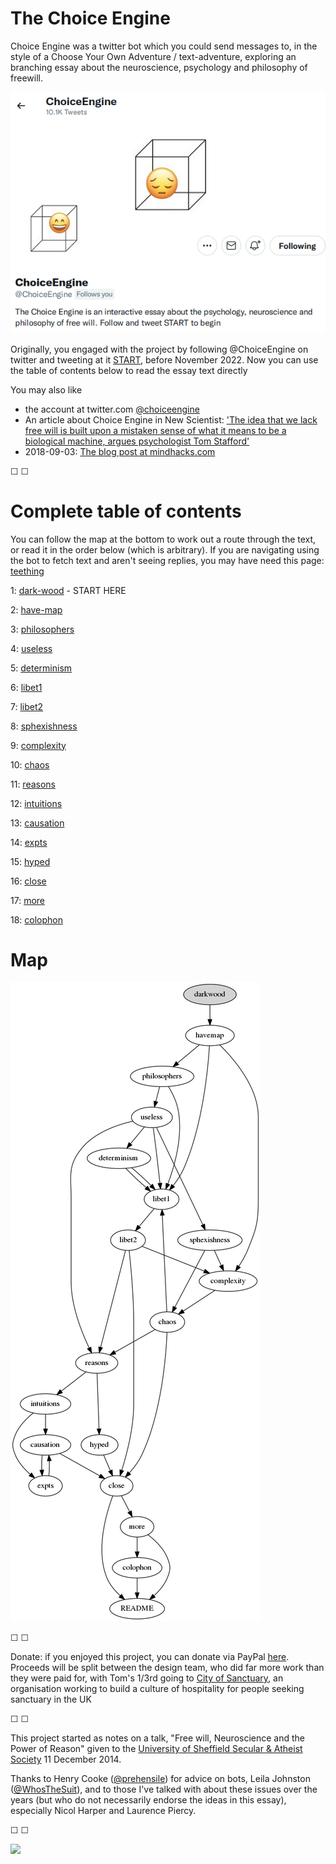 # The Choice Engine

Choice Engine was a twitter bot which you could send messages to, in the style of a Choose Your Own Adventure / text-adventure, exploring an branching essay about the neuroscience, psychology and philosophy of freewill. 

![](assets/ce.webp)

Originally, you engaged with the project by following @ChoiceEngine on twitter and tweeting at it [START](https://twitter.com/intent/tweet?text=@ChoiceEngine%20START), before November 2022. Now you can use the table of contents below to read the essay text directly 

You may also like

* the account at twitter.com [@choiceengine](https://twitter.com/ChoiceEngine)
* An article about Choice Engine in New Scientist: ['The idea that we lack free will is built upon a mistaken sense of what it means to be a biological machine, argues psychologist Tom Stafford'](https://www.sciencedirect.com/science/article/pii/S0262407919306037)
* 2018-09-03: [The blog post at mindhacks.com](https://mindhacks.com/2018/09/13/the-choice-engine/)

&#9744; &#9744;

# Complete table of contents

You can follow the map at the bottom to work out a route through the text, or read it in the order below (which is arbitrary). If you are navigating using the bot to fetch text and aren't seeing replies, you may have need this page: [teething](teething)

1: [dark-wood](dark-wood) - START HERE

2: [have-map](have-map)

3: [philosophers](philosophers)

4: [useless](useless)

5: [determinism](determinism)

6: [libet1](libet1)

7: [libet2](libet2)

8: [sphexishness](sphexishness)

9: [complexity](complexity)

10: [chaos](chaos)

11: [reasons](reasons)

12: [intuitions](intuitions)

13: [causation](causation)

14: [expts](expts)

15: [hyped](hyped)

16: [close](close)

17: [more](more)

18: [colophon](colophon)

# Map

![](assets/CEgraph2.png)

&#9744; &#9744;

Donate: if you enjoyed this project, you can donate via PayPal [here](paypal.me/tomqstafford). Proceeds will be split between the design team, who did far more work than they were paid for, with Tom's 1/3rd going to [City of Sanctuary](https://cityofsanctuary.org/), an organisation working to build a culture of hospitality for people seeking sanctuary in the UK 

&#9744; &#9744;

This project started as notes on a talk, "Free will, Neuroscience and the Power of Reason" given to the [University of Sheffield Secular & Atheist Society](https://www.facebook.com/events/618961544893961) 11 December 2014.

Thanks to Henry Cooke ([@prehensile](https://twitter.com/prehensile)) for advice on bots, Leila Johnston ([@WhosTheSuit](https://twitter.com/WhosTheSuit)), and to those I've talked with about these issues over the years (but who do not necessarily endorse the ideas in this essay), especially Nicol Harper and Laurence Piercy.

&#9744; &#9744;


![](assets/logo.jpg)
